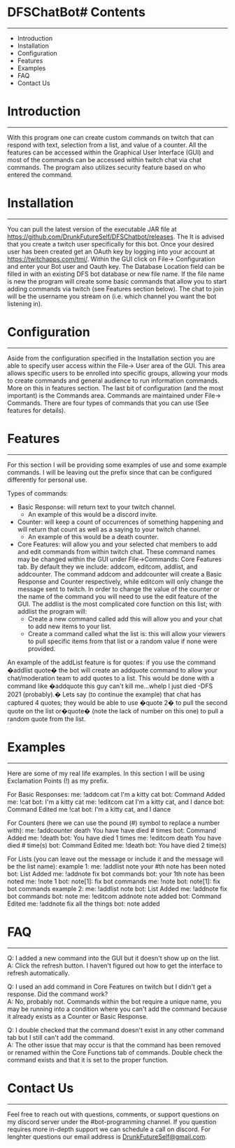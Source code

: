 # DFSChatBot# Contents
-------------
 * Introduction
 * Installation
 * Configuration
 * Features
 * Examples
 * FAQ
 * Contact Us

# Introduction
--------------
With this program one can create custom commands on twitch that can respond with text, selection from a list, and value of a counter.  All the
features can be accessed within the Graphical User Interface (GUI) and most of the commands can be accessed within twitch chat via chat
commands.  The program also utilizes security feature based on who entered the command. 

# Installation
----------------
You can pull the latest version of the executable JAR file at https://github.com/DrunkFutureSelf/DFSChatbot/releases. The
It is advised that you create a twitch user specifically for this bot.  Once your desired user has been created get an OAuth key by logging into your
account at https://twitchapps.com/tmi/.  Within the GUI click on File-> Configuration and enter your Bot user and Oauth key.  The Database
Location field can be filled in with an existing DFS bot database or new file name.  If the file name is new the program will create some basic
commands that allow you to start adding commands via twitch (see Features section below).  The chat to join will be the username you stream
on (i.e. which channel you want the bot listening in). 

# Configuration
-------------------
Aside from the configuration specified in the Installation section you are able to specify user access within the File-> User area of the GUI.  This
area allows specific users to be enrolled into specific groups, allowing your mods to create commands and general audience to run
information commands. More on this in features section.  The last bit of configuration (and the most important) is the Commands area.
Commands are maintained under File-> Commands.  There are four types of commands that you can use (See features for details).    

# Features
------------
For this section I will be providing some examples of use and some example commands.  I will be leaving out the prefix since that can be
configured differently for personal use.

Types of commands:
 * Basic Response: will return text to your twitch channel.
     - An example of this would be a discord invite.
 * Counter: will keep a count of occurrences of something happening and will return that count as well as a saying to your twitch channel.
     - An example of this would be a death counter.
 * Core Features: will allow you and your selected chat members to add and edit commands from within twitch chat.  These command names
    may be changed within the GUI under File->Commands: Core Features tab.  By default they we include: addcom, editcom, addlist, and
    addcounter.  The command addcom and addcounter will create a Basic Response and Counter respectively, while editcom will only change
    the message sent to twitch.  In order to change the value of the counter or the name of the command you will need to use the edit feature of
    the GUI.  The addlist is the most complicated core function on this list; with addlist the program will:
     - Create a new command called add<list name> this will allow you and your chat to add new items to your list.
     - Create a command called what the list is: this will allow your viewers to pull specific items from that list or a random value if none were
        provided.

An example of the addList feature is for quotes: if you use the command �addlist quote� the bot will create an addquote command to allow your 
chat/moderation team to add quotes to a list. This would be done with a command like �addquote this guy can't kill me...whelp I just died -DFS
2021 (probably).� Lets say (to continue the example) that chat has captured 4 quotes; they would be able to use �quote 2� to pull the second 
quote on the list or�quote� (note the lack of number on this one) to pull a random quote from the list.

# Examples
----------
Here are some of my real life examples.  In this section I will be using Exclamation Points (!)
as my prefix.

For Basic Responses:
  me: !addcom cat I'm a kitty cat
  bot: Command Added
  me: !cat
  bot: I'm a kitty cat
  me: !editcom cat I'm a kitty cat, and I dance
  bot: Command Edited
  me !cat
  bot: I'm a kitty cat, and I dance

For Counters (here we can use the pound (#) symbol to replace a number with):
  me: !addcounter death You have have died # times
  bot: Command Added
  me: !death
  bot: You have died 1 times
  me: !editcom death You have died # time(s)
  bot: Command Edited
  me: !death
  bot: You have died 2 time(s)

For Lists (you can leave out the message or include it and the message will be the list name):
  example 1:
     me: !addlist note your #th note has been noted
     bot: List Added
     me: !addnote fix bot commands
     bot: your 1th note has been noted
     me: !note 1
     bot: note[1]: fix bot commands
     me: !note
     bot: note[1]: fix bot commands
  example 2:
     me: !addlist note
     bot: List Added
     me: !addnote fix bot commands
     bot: note
     me: !editcom addnote note added
     bot: Command Edited
     me: !addnote fix all the things
     bot: note added


# FAQ
------
Q: I added a new command into the GUI but it doesn't show up on the list.<br/>
A: Click the refresh button.  I haven't figured out how to get the interface to refresh automatically.

Q: I used an add command in Core Features on twitch but I didn't get a response.  Did the command work?<br/>
A: No, probably not.  Commands within the bot require a unique name, you may be running into a condition where you can't add the command because it already exists as a Counter or Basic Response.

Q: I double checked that the command doesn't exist in any other command tab but I still can't add the command.<br/>
A: The other issue that may occur is that the command has been removed or renamed within the Core Functions tab of commands.  Double check the command exists and that it is set to the proper function.

# Contact Us
-------------
Feel free to reach out with questions, comments, or support questions on my discord server under the #bot-programming channel.
If you question requires more in-depth support we can schedule a call on discord.
For lenghter questions our email address is DrunkFutureSelf@gmail.com.
